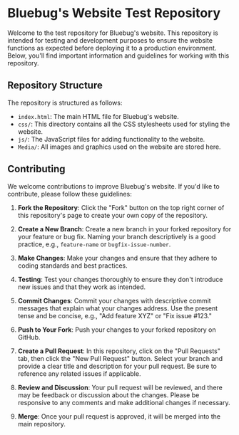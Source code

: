 # Bluebug's Website Test Repository

Welcome to the test repository for Bluebug's website. This repository is intended for testing and development purposes to ensure the website functions as expected before deploying it to a production environment. Below, you'll find important information and guidelines for working with this repository.

## Repository Structure

The repository is structured as follows:

- `index.html`: The main HTML file for Bluebug's website.
- `css/`: This directory contains all the CSS stylesheets used for styling the website.
- `js/`: The JavaScript files for adding functionality to the website.
- `Media/`: All images and graphics used on the website are stored here.

## Contributing

We welcome contributions to improve Bluebug's website. If you'd like to contribute, please follow these guidelines:

1. **Fork the Repository**: Click the "Fork" button on the top right corner of this repository's page to create your own copy of the repository.

2. **Create a New Branch**: Create a new branch in your forked repository for your feature or bug fix. Naming your branch descriptively is a good practice, e.g., `feature-name` or `bugfix-issue-number`.

3. **Make Changes**: Make your changes and ensure that they adhere to coding standards and best practices.

4. **Testing**: Test your changes thoroughly to ensure they don't introduce new issues and that they work as intended.

5. **Commit Changes**: Commit your changes with descriptive commit messages that explain what your changes address. Use the present tense and be concise, e.g., "Add feature XYZ" or "Fix issue #123."

6. **Push to Your Fork**: Push your changes to your forked repository on GitHub.

7. **Create a Pull Request**: In this repository, click on the "Pull Requests" tab, then click the "New Pull Request" button. Select your branch and provide a clear title and description for your pull request. Be sure to reference any related issues if applicable.

8. **Review and Discussion**: Your pull request will be reviewed, and there may be feedback or discussion about the changes. Please be responsive to any comments and make additional changes if necessary.

9. **Merge**: Once your pull request is approved, it will be merged into the main repository.








